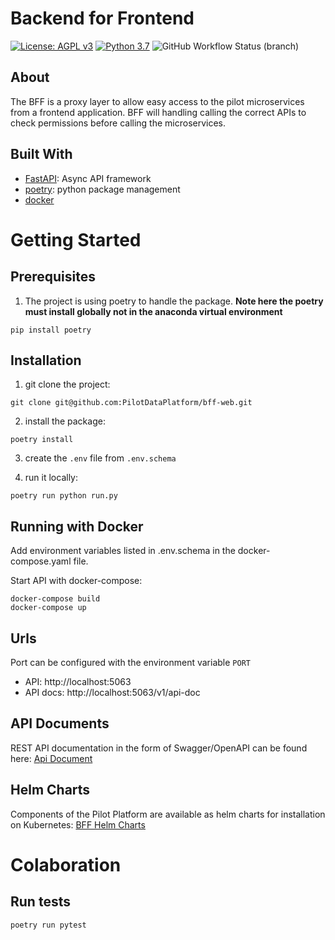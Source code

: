 # Backend for Frontend

[![License: AGPL v3](https://img.shields.io/badge/License-AGPL_v3-blue.svg?style=for-the-badge)](https://www.gnu.org/licenses/agpl-3.0)
[![Python 3.7](https://img.shields.io/badge/python-3.7-green?style=for-the-badge)](https://www.python.org/)
![GitHub Workflow Status (branch)](https://img.shields.io/github/workflow/status/pilotdataplatform/bff-web/Run%20Tests/develop?style=for-the-badge)

## About

The BFF is a proxy layer to allow easy access to the pilot microservices from a frontend application. BFF will handling calling the correct APIs to check permissions before calling the microservices.

## Built With
 - [FastAPI](https://fastapi.tiangolo.com/): Async API framework
 - [poetry](https://python-poetry.org/): python package management
 - [docker](https://docker.com)



# Getting Started

## Prerequisites

 1. The project is using poetry to handle the package. **Note here the poetry must install globally not in the anaconda virtual environment**

 ```
 pip install poetry
 ```

 ## Installation

 1. git clone the project:
 ```
 git clone git@github.com:PilotDataPlatform/bff-web.git
 ```

 2. install the package:
 ```
 poetry install
 ```

 3. create the `.env` file from `.env.schema`

 4. run it locally:
 ```
 poetry run python run.py
 ```

## Running with Docker

Add environment variables listed in .env.schema in the docker-compose.yaml file.

Start API with docker-compose:
```
docker-compose build
docker-compose up
```

## Urls
Port can be configured with the environment variable `PORT`
- API: http://localhost:5063
- API docs: http://localhost:5063/v1/api-doc


## API Documents

REST API documentation in the form of Swagger/OpenAPI can be found here: [Api Document](https://pilotdataplatform.github.io/api-docs/)


## Helm Charts

Components of the Pilot Platform are available as helm charts for installation on Kubernetes: [BFF Helm Charts](https://github.com/PilotDataPlatform/helm-charts/tree/main/bff)


# Colaboration

## Run tests

```
poetry run pytest
```

